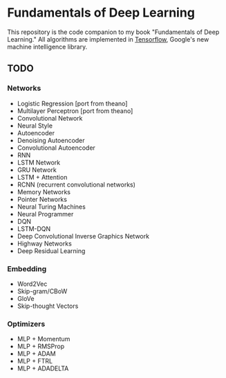 # Fundamentals of Deep Learning

This repository is the code companion to my book "Fundamentals of Deep Learning." All algorithms are implemented in [Tensorflow](https://www.tensorflow.org/ "Tensorflow"), Google's new machine intelligence library. 

## TODO

### Networks

- Logistic Regression [port from theano]
- Multilayer Perceptron [port from theano]
- Convolutional Network
- Neural Style
- Autoencoder
- Denoising Autoencoder
- Convolutional Autoencoder
- RNN
- LSTM Network
- GRU Network
- LSTM + Attention
- RCNN (recurrent convolutional networks)
- Memory Networks
- Pointer Networks
- Neural Turing Machines
- Neural Programmer
- DQN
- LSTM-DQN
- Deep Convolutional Inverse Graphics Network
- Highway Networks
- Deep Residual Learning

### Embedding

- Word2Vec
- Skip-gram/CBoW
- GloVe
- Skip-thought Vectors

### Optimizers

- MLP + Momentum
- MLP + RMSProp
- MLP + ADAM
- MLP + FTRL
- MLP + ADADELTA
